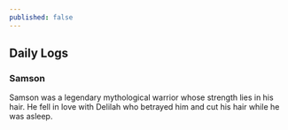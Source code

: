 ```yaml
---
published: false
---
```

## Daily Logs

### Samson

Samson was a legendary mythological warrior whose strength lies in his hair. He fell in love with Delilah who betrayed him and cut his hair while he was asleep. 